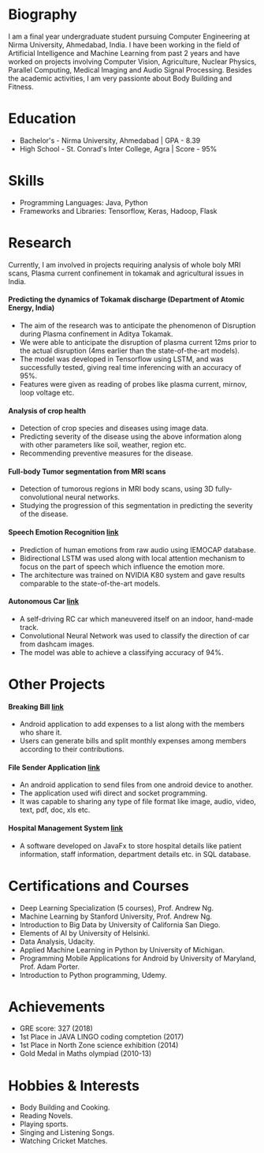 # Biography
I am a final year undergraduate student pursuing Computer Engineering at Nirma University, Ahmedabad, India. I have been
working in the field of Artificial Intelligence and Machine Learning from past 2 years and have worked on projects involving Computer Vision, Agriculture, Nuclear Physics, Parallel Computing, Medical Imaging and Audio Signal Processing. Besides the academic activities, I am very passionte about Body Building and Fitness.

# Education
- Bachelor's - Nirma University, Ahmedabad \| GPA - 8.39
- High School - St. Conrad's Inter College, Agra \| Score - 95%

# Skills
- Programming Languages: Java, Python
- Frameworks and Libraries: Tensorflow, Keras, Hadoop, Flask

# Research
Currently, I am involved in projects requiring analysis of whole boly MRI scans, Plasma current confinement in tokamak and agricultural issues in India.

#### Predicting the dynamics of Tokamak discharge (Department of Atomic Energy, India)  
- The aim of the research was to anticipate the phenomenon of Disruption during Plasma confinement in Aditya Tokamak.
- We were able to anticipate the disruption of plasma current 12ms prior to the actual disruption (4ms earlier than the state-of-the-art models).
- The model was developed in Tensorflow using LSTM, and was successfully tested, giving real time inferencing with an accuracy of 95%.
- Features were given as reading of probes like plasma current, mirnov, loop voltage etc.

#### Analysis of crop health
- Detection of crop species and diseases using image data.
- Predicting severity of the disease using the above information along with other parameters like soil, weather, region etc.
- Recommending preventive measures for the disease.

#### Full-body Tumor segmentation from MRI scans
- Detection of tumorous regions in MRI body scans, using 3D fully-convolutional neural networks.
- Studying the progression of this segmentation in predicting the severity of the disease.

#### Speech Emotion Recognition [link](https://github.com/First-Of-His-Name/speech-emotion-recognition)
- Prediction of human emotions from raw audio using IEMOCAP database.
- Bidirectional LSTM was used along with local attention mechanism to focus on the part of speech which influence the emotion more.
- The architecture was trained on NVIDIA K80 system and gave results comparable to the state-of-the-art models.

#### Autonomous Car [link](https://github.com/First-Of-His-Name/Autonomous-Car-Prototype)
- A self-driving RC car which maneuvered itself on an indoor, hand-made track.
- Convolutional Neural Network was used to classify the direction of car from dashcam images.
- The model was able to achieve a classifying accuracy of 94%.

# Other Projects

#### Breaking Bill [link](https://github.com/First-Of-His-Name/Breaking-Bill)
- Android application to add expenses to a list along with the members who share it.
- Users can generate bills and split monthly expenses among members according to their contributions.

#### File Sender Application [link](https://github.com/First-Of-His-Name/Wifi-P2p)
- An android application to send files from one android device to another.
- The application used wifi direct and socket programming.
- It was capable to sharing any type of file format like image, audio, video, text, pdf, doc, xls etc.

#### Hospital Management System [link](https://github.com/First-Of-His-Name/hospital-management-system)
- A software developed on JavaFx to store hospital details like patient information, staff information, department details etc. in SQL database.

# Certifications and Courses
- Deep Learning Specialization (5 courses), Prof. Andrew Ng.
- Machine Learning by Stanford University, Prof. Andrew Ng.
- Introduction to Big Data by University of California San Diego.
- Elements of AI by University of Helsinki.
- Data Analysis, Udacity.
- Applied Machine Learning in Python by University of Michigan.
- Programming Mobile Applications for Android by University of Maryland, Prof. Adam Porter.
- Introduction to Python programming, Udemy.

# Achievements
- GRE score: 327 (2018)
- 1st Place in JAVA LINGO coding comptetion (2017)
- 1st Place in North Zone science exhibition (2014)
- Gold Medal in Maths olympiad (2010-13)

# Hobbies & Interests
- Body Building and Cooking.
- Reading Novels.
- Playing sports.
- Singing and Listening Songs.
- Watching Cricket Matches.
